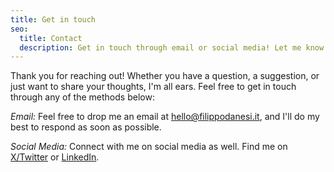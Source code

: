 ```yaml
---
title: Get in touch
seo:
  title: Contact
  description: Get in touch through email or social media! Let me know how I can help.
---
```


Thank you for reaching out! Whether you have a question, a suggestion, or just want to share your thoughts, I'm all ears. Feel free to get in touch through any of the methods below:

_Email:_
Feel free to drop me an email at [hello@filippodanesi.it](mailto:hello@filippodanesi.it), and I'll do my best to respond as soon as possible.

_Social Media:_
Connect with me on social media as well. Find me on [X/Twitter](https://x.com/filippodanesi) or [LinkedIn](https://www.linkedin.com/in/filippodanesi/).

